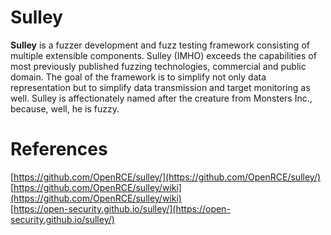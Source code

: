 # Sulley

**Sulley** is a fuzzer development and fuzz testing framework consisting of multiple extensible components. Sulley (IMHO) exceeds the capabilities of most previously published fuzzing technologies, commercial and public domain. The goal of the framework is to simplify not only data representation but to simplify data transmission and target monitoring as well. Sulley is affectionately named after the creature from Monsters Inc., because, well, he is fuzzy. 


# References

[https://github.com/OpenRCE/sulley/](https://github.com/OpenRCE/sulley/)  
[https://github.com/OpenRCE/sulley/wiki](https://github.com/OpenRCE/sulley/wiki)  
[https://open-security.github.io/sulley/](https://open-security.github.io/sulley/)  
